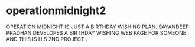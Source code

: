 # operationmidnight2
OPERATION MIDNIGHT IS JUST A BIRTHDAY WISHING PLAN. SAYANDEEP PRADHAN DEVELOPES A BIRTHDAY WISHING WEB PAGE  FOR SOMEONE . AND THIS IS HIS 2ND PROJECT .
